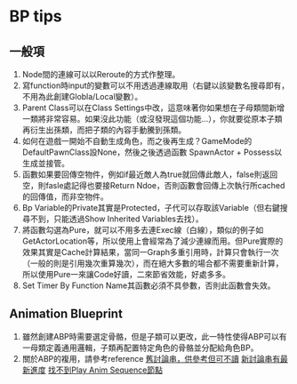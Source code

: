 # BP tips
## 一般項
1. Node間的連線可以以Reroute的方式作整理。
2. 寫function時input的變數可以不用透過連線取用（右鍵以該變數名搜尋即有，不用為此創建Globla/Local變數）。
3. Parent Class可以在Class Settings中改，這意味著你如果想在子母類間新增一類將非常容易。如果沒此功能（或沒發現這個功能...），你就要從原本子類再衍生出孫類，而把子類的內容手動騰到孫類。
4. 如何在遊戲一開始不自動生成角色，而之後再生成？GameMode的DefaultPawnClass設None，然後之後透過函數 SpawnActor + Possess以生成並接管。
5. 函數如果要回傳空物件，例如if最近敵人為true就回傳此敵人，false則返回空，則fasle處記得也要接Return Ndoe，否則函數會回傳上次執行所cached的回傳值，而非空物件。
6. Bp Variable的Private其實是Protected，子代可以存取該Variable（但右鍵搜尋不到，只能透過Show Inherited Variables去找）。
7. 將函數勾選為Pure，就可以不用多去連Exec線（白線），類似的例子如GetActorLocation等，所以使用上會經常為了減少連線而用。但Pure實際的效果其實是Cache計算結果，當同一Graph多重引用時，計算只會執行一次（一般的則是引用幾次重算幾次），而在絕大多數的場合都不需要重新計算，所以使用Pure一來讓Code好讀，二來節省效能，好處多多。
8. Set Timer By Function Name其函數必須不具參數，否則此函數會失效。

## Animation Blueprint
1. 雖然創建ABP時需要選定骨骼，但是子類可以更改，此一特性使得ABP可以有一母類定義通用邏輯，子類再配置特定角色的骨骼並分配給角色BP。
2. 關於ABP的複用，請參考reference
[舊討論串，供參考但可不讀](https://answers.unrealengine.com/questions/128525/how-to-reuse-animation-blueprint-across-different.html)
[新討論串有最新進度](https://forums.unrealengine.com/development-discussion/animation/95850-animation-blueprint-code-with-different-skeletons/page2)
[找不到Play Anim Sequence節點](https://answers.unrealengine.com/questions/995831/cant-find-play-anim-sequence-node-in-anim-bp.html)